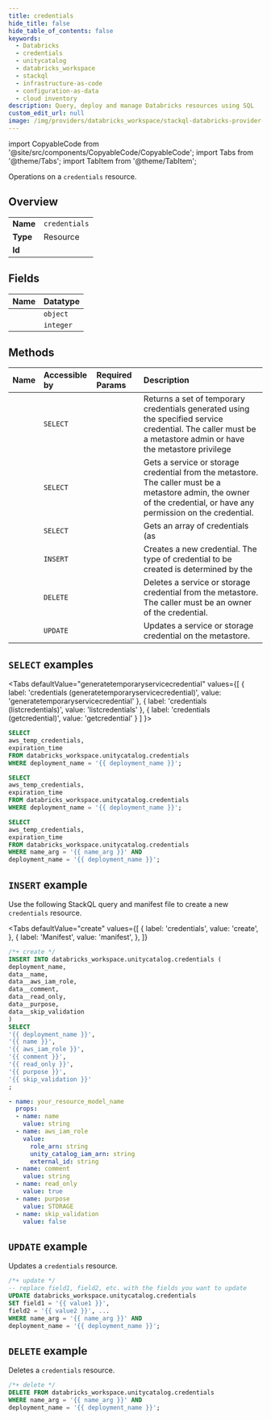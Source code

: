 ```yaml
---
title: credentials
hide_title: false
hide_table_of_contents: false
keywords:
  - Databricks
  - credentials
  - unitycatalog
  - databricks_workspace
  - stackql
  - infrastructure-as-code
  - configuration-as-data
  - cloud inventory
description: Query, deploy and manage Databricks resources using SQL
custom_edit_url: null
image: /img/providers/databricks_workspace/stackql-databricks-provider-featured-image.png
---
```


import CopyableCode from '@site/src/components/CopyableCode/CopyableCode';
import Tabs from '@theme/Tabs';
import TabItem from '@theme/TabItem';

Operations on a <code>credentials</code> resource.  

## Overview
<table><tbody>
<tr><td><b>Name</b></td><td><code>credentials</code></td></tr>
<tr><td><b>Type</b></td><td>Resource</td></tr>
<tr><td><b>Id</b></td><td><CopyableCode code="databricks_workspace.unitycatalog.credentials" /></td></tr>
</tbody></table>

## Fields
| Name | Datatype |
|:-----|:---------|
| <CopyableCode code="aws_temp_credentials" /> | `object` |
| <CopyableCode code="expiration_time" /> | `integer` |

## Methods
| Name | Accessible by | Required Params | Description |
|:-----|:--------------|:----------------|:------------|
| <CopyableCode code="generatetemporaryservicecredential" /> | `SELECT` | <CopyableCode code="deployment_name" /> | Returns a set of temporary credentials generated using the specified service credential. The caller must be a metastore admin or have the metastore privilege |
| <CopyableCode code="getcredential" /> | `SELECT` | <CopyableCode code="name_arg, deployment_name" /> | Gets a service or storage credential from the metastore. The caller must be a metastore admin, the owner of the credential, or have any permission on the credential. |
| <CopyableCode code="listcredentials" /> | `SELECT` | <CopyableCode code="deployment_name" /> | Gets an array of credentials (as |
| <CopyableCode code="createcredential" /> | `INSERT` | <CopyableCode code="deployment_name" /> | Creates a new credential. The type of credential to be created is determined by the |
| <CopyableCode code="deletecredential" /> | `DELETE` | <CopyableCode code="name_arg, deployment_name" /> | Deletes a service or storage credential from the metastore. The caller must be an owner of the credential. |
| <CopyableCode code="updatecredential" /> | `UPDATE` | <CopyableCode code="name_arg, deployment_name" /> | Updates a service or storage credential on the metastore. |

## `SELECT` examples

<Tabs
    defaultValue="generatetemporaryservicecredential"
    values={[
        { label: 'credentials (generatetemporaryservicecredential)', value: 'generatetemporaryservicecredential' },
        { label: 'credentials (listcredentials)', value: 'listcredentials' },
        { label: 'credentials (getcredential)', value: 'getcredential' }
    ]
}>
<TabItem value="generatetemporaryservicecredential">

```sql
SELECT
aws_temp_credentials,
expiration_time
FROM databricks_workspace.unitycatalog.credentials
WHERE deployment_name = '{{ deployment_name }}';
```

</TabItem>
<TabItem value="listcredentials">

```sql
SELECT
aws_temp_credentials,
expiration_time
FROM databricks_workspace.unitycatalog.credentials
WHERE deployment_name = '{{ deployment_name }}';
```

</TabItem>
<TabItem value="getcredential">

```sql
SELECT
aws_temp_credentials,
expiration_time
FROM databricks_workspace.unitycatalog.credentials
WHERE name_arg = '{{ name_arg }}' AND
deployment_name = '{{ deployment_name }}';
```

</TabItem>
</Tabs>

## `INSERT` example

Use the following StackQL query and manifest file to create a new <code>credentials</code> resource.

<Tabs
    defaultValue="create"
    values={[
        { label: 'credentials', value: 'create', },
        { label: 'Manifest', value: 'manifest', },
    ]}
>
<TabItem value="create">

```sql
/*+ create */
INSERT INTO databricks_workspace.unitycatalog.credentials (
deployment_name,
data__name,
data__aws_iam_role,
data__comment,
data__read_only,
data__purpose,
data__skip_validation
)
SELECT 
'{{ deployment_name }}',
'{{ name }}',
'{{ aws_iam_role }}',
'{{ comment }}',
'{{ read_only }}',
'{{ purpose }}',
'{{ skip_validation }}'
;
```

</TabItem>
<TabItem value="manifest">

```yaml
- name: your_resource_model_name
  props:
  - name: name
    value: string
  - name: aws_iam_role
    value:
      role_arn: string
      unity_catalog_iam_arn: string
      external_id: string
  - name: comment
    value: string
  - name: read_only
    value: true
  - name: purpose
    value: STORAGE
  - name: skip_validation
    value: false

```

</TabItem>
</Tabs>

## `UPDATE` example

Updates a <code>credentials</code> resource.

```sql
/*+ update */
-- replace field1, field2, etc. with the fields you want to update        
UPDATE databricks_workspace.unitycatalog.credentials
SET field1 = '{{ value1 }}',
field2 = '{{ value2 }}', ...
WHERE name_arg = '{{ name_arg }}' AND
deployment_name = '{{ deployment_name }}';
```

## `DELETE` example

Deletes a <code>credentials</code> resource.

```sql
/*+ delete */
DELETE FROM databricks_workspace.unitycatalog.credentials
WHERE name_arg = '{{ name_arg }}' AND
deployment_name = '{{ deployment_name }}';
```
